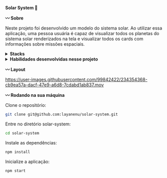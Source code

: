 <strong>Solar System :telescope: </strong>

<strong>:wavy_dash: Sobre</strong>

Neste projeto foi desenvolvido um modelo do sistema solar. Ao utilizar essa aplicação, uma pessoa usuária é capaz de visualizar todos os planetas do sistema solar renderizados na tela e visualizar todos os cards com informações sobre missões espaciais.

<details>
  <summary><strong> Stacks </strong></summary><br />

  * React
  * CSS
  * Jest

</details>

<details>
  <summary><strong> Habilidades desenvolvidas nesse projeto </strong></summary><br />

* Utilizar JSX no React;
* Utilizar corretamente o método render() para renderizar seus componentes;
* Utilizar import para trazer componentes em diferentes arquivos;
* Criar componentes de classe em React;
* Criar múltiplos componentes a partir de um array;
* Fazer uso de props corretamente;
* Fazer uso de PropTypes para validar as props de um componente.

</details>

<strong>:wavy_dash: Layout</strong>

https://user-images.githubusercontent.com/99842422/234354368-cb9ea57a-dacf-47e9-a6d8-7cdabd1ab837.mov

<strong>:wavy_dash: Rodando na sua máquina</strong>

Clone o repositório:
```bash
git clone git@github.com:layanenu/solar-system.git
```

Entre no diretório solar-system:
```bash
cd solar-system
```

Instale as dependências:
```bash
npm install
```

Inicialize a aplicação:
```bash
npm start
```
